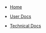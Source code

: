 <!-- docs/_sidebar.md -->
* [Home](/)

* [User Docs](/userdocs/)
  
* [Technical Docs](/technicaldocs/)